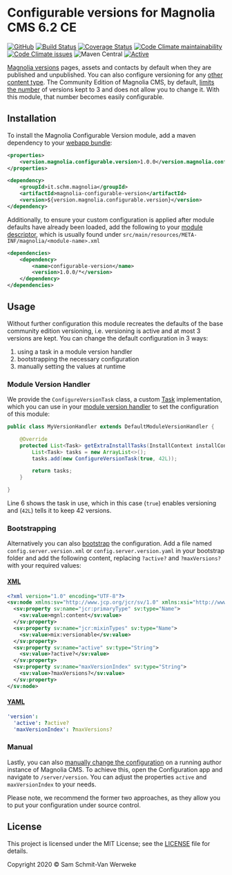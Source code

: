 # Configurable versions for Magnolia CMS 6.2 CE

[![GitHub](https://img.shields.io/github/license/hdensity/magnolia-configurable-version)](https://github.com/hdensity/magnolia-configurable-version/blob/master/LICENSE)
[![Build Status](https://travis-ci.com/hdensity/magnolia-configurable-version.svg?branch=master)](https://travis-ci.com/hdensity/magnolia-configurable-version)
[![Coverage Status](https://coveralls.io/repos/github/hdensity/magnolia-configurable-version/badge.svg?branch=master)](https://coveralls.io/github/hdensity/magnolia-configurable-version?branch=master)
[![Code Climate maintainability](https://img.shields.io/codeclimate/maintainability/hdensity/magnolia-configurable-version)](https://codeclimate.com/github/hdensity/magnolia-configurable-version)
[![Code Climate issues](https://img.shields.io/codeclimate/issues/hdensity/magnolia-configurable-version)](https://codeclimate.com/github/hdensity/magnolia-configurable-version/issues)
![Maven Central](https://img.shields.io/maven-central/v/it.schm.magnolia/magnolia-configurable-version)
[![Active](http://img.shields.io/badge/Status-Active-green.svg)](https://github.com/hdensity/magnolia-configurable-version)

[Magnolia versions](https://documentation.magnolia-cms.com/display/DOCS62/Versioning) pages, assets and contacts by default when they are published and unpublished. You can also configure versioning for any [other content type](https://documentation.magnolia-cms.com/display/DOCS62/Enabling+versioning+in+content+apps). The Community Edition of Magnolia CMS, by default, [limits the number](https://documentation.magnolia-cms.com/display/DOCS62/Enabling+versioning+in+content+apps#Enablingversioningincontentapps-Numberofversions) of versions kept to 3 and does not allow you to change it. With this module, that number becomes easily configurable.

## Installation

To install the Magnolia Configurable Version module, add a maven dependency to your [webapp bundle](https://documentation.magnolia-cms.com/display/DOCS62/Creating+a+custom+webapp+with+Maven):

```XML
<properties>
    <version.magnolia.configurable.version>1.0.0</version.magnolia.configurable.version>
</properties>

<dependency>
    <groupId>it.schm.magnolia</groupId>
    <artifactId>magnolia-configurable-version</artifactId>
    <version>${version.magnolia.configurable.version}</version>
</dependency>
```

Additionally, to ensure your custom configuration is applied after module defaults have already been loaded, add the following to your [module descriptor](https://documentation.magnolia-cms.com/display/DOCS62/How+to+create+and+use+a+custom+Magnolia+Maven+module+for+custom+Java+components#HowtocreateanduseacustomMagnoliaMavenmoduleforcustomJavacomponents-anc-runtime-dependenciesRuntimedependenciesinthemoduledescriptor), which is usually found under ```src/main/resources/META-INF/magnolia/<module-name>.xml```

```XML
<dependencies>
    <dependency>
        <name>configurable-version</name>
        <version>1.0.0/*</version>
    </dependency>
</dependencies>
```

## Usage

Without further configuration this module recreates the defaults of the base community edition versioning, i.e. versioning is active and at most 3 versions are kept. You can change the default configuration in 3 ways:

1. using a task in a module version handler
1. bootstrapping the necessary configuration
1. manually setting the values at runtime

### Module Version Handler

We provide the ```ConfigureVersionTask``` class, a custom [Task](https://nexus.magnolia-cms.com/content/sites/magnolia.public.sites/ref/6.2/apidocs/index.html?info/magnolia/module/delta/AbstractTask.html) implementation, which you can use in your [module version handler](https://documentation.magnolia-cms.com/display/DOCS62/How+to+create+and+use+a+custom+Magnolia+Maven+module+for+custom+Java+components) to set the configuration of this module:

```Java
public class MyVersionHandler extends DefaultModuleVersionHandler {

    @Override
    protected List<Task> getExtraInstallTasks(InstallContext installContext) {
        List<Task> tasks = new ArrayList<>();
        tasks.add(new ConfigureVersionTask(true, 42L));

        return tasks;
    }

}
```

Line 6 shows the task in use, which in this case (```true```) enables versioning and (```42L```) tells it to keep 42 versions.

### Bootstrapping

Alternatively you can also [bootstrap](https://documentation.magnolia-cms.com/display/DOCS62/Importing+and+exporting+JCR+data+for+bootstrapping?src=contextnavpagetreemode) the configuration. Add a file named ```config.server.version.xml``` or ```config.server.version.yaml``` in your bootstrap folder and add the following content, replacing ```?active?``` and ```?maxVersions?``` with your required values:

#### [XML](https://documentation.magnolia-cms.com/display/DOCS62/Bootstrapping+in+Maven+modules?src=contextnavpagetreemode)
```XML
<?xml version="1.0" encoding="UTF-8"?>
<sv:node xmlns:sv="http://www.jcp.org/jcr/sv/1.0" xmlns:xsi="http://www.w3.org/2001/XMLSchema-instance" sv:name="version">
  <sv:property sv:name="jcr:primaryType" sv:type="Name">
    <sv:value>mgnl:content</sv:value>
  </sv:property>
  <sv:property sv:name="jcr:mixinTypes" sv:type="Name">
    <sv:value>mix:versionable</sv:value>
  </sv:property>
  <sv:property sv:name="active" sv:type="String">
    <sv:value>?active?</sv:value>
  </sv:property>
  <sv:property sv:name="maxVersionIndex" sv:type="String">
    <sv:value>?maxVersions?</sv:value>
  </sv:property>
</sv:node>
```

#### [YAML](https://documentation.magnolia-cms.com/display/DOCS62/Bootstrapping+in+light+modules?src=contextnavpagetreemode)
```YAML
'version':
  'active': ?active?
  'maxVersionIndex': ?maxVersions?
```

### Manual

Lastly, you can also [manually change the configuration](https://documentation.magnolia-cms.com/display/DOCS62/Module+configuration#Moduleconfiguration-Intheconfigworkspace) on a running author instance of Magnolia CMS. To achieve this, open the Configuration app and navigate to ```/server/version```. You can adjust the properties ```active``` and ```maxVersionIndex``` to your needs.

Please note, we recommend the former two approaches, as they allow you to put your configuration under source control.

## License

This project is licensed under the MIT License; see the [LICENSE](https://github.com/hdensity/magnolia-configurable-version/blob/master/LICENSE) file for details.

Copyright 2020 &copy; Sam Schmit-Van Werweke 
